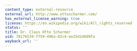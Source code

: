 ```yaml
---
content_type: external-resource
external_url: http://www.ottoscharmer.com/
has_external_license_warning: true
license: https://en.wikipedia.org/wiki/All_rights_reserved
status: ''
title: Dr. Claus Otto Scharmer
uid: 78176534-ff59-496a-82c4-ee25d14609fa
wayback_url: ''
---
```

